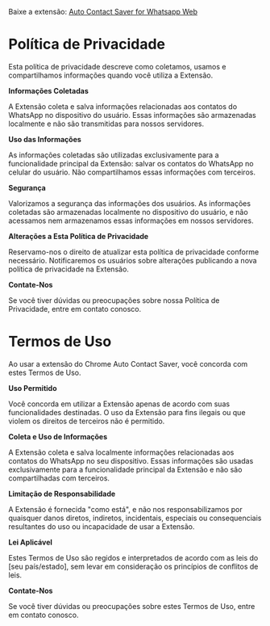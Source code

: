 Baixe a extensão: [Auto Contact Saver for Whatsapp Web](https://chromewebstore.google.com/detail/auto-contact-saver-for-wh/nloadjiefippecgegockfpioobngphnb)

# Política de Privacidade

Esta política de privacidade descreve como coletamos, usamos e compartilhamos informações quando você utiliza a Extensão.

**Informações Coletadas**

A Extensão coleta e salva informações relacionadas aos contatos do WhatsApp no dispositivo do usuário. Essas informações são armazenadas localmente e não são transmitidas para nossos servidores.

**Uso das Informações**

As informações coletadas são utilizadas exclusivamente para a funcionalidade principal da Extensão: salvar os contatos do WhatsApp no celular do usuário. Não compartilhamos essas informações com terceiros.

**Segurança**

Valorizamos a segurança das informações dos usuários. As informações coletadas são armazenadas localmente no dispositivo do usuário, e não acessamos nem armazenamos essas informações em nossos servidores.

**Alterações a Esta Política de Privacidade**

Reservamo-nos o direito de atualizar esta política de privacidade conforme necessário. Notificaremos os usuários sobre alterações publicando a nova política de privacidade na Extensão.

**Contate-Nos**

Se você tiver dúvidas ou preocupações sobre nossa Política de Privacidade, entre em contato conosco.

# Termos de Uso

Ao usar a extensão do Chrome Auto Contact Saver, você concorda com estes Termos de Uso.

**Uso Permitido**

Você concorda em utilizar a Extensão apenas de acordo com suas funcionalidades destinadas. O uso da Extensão para fins ilegais ou que violem os direitos de terceiros não é permitido.

**Coleta e Uso de Informações**

A Extensão coleta e salva localmente informações relacionadas aos contatos do WhatsApp no seu dispositivo. Essas informações são usadas exclusivamente para a funcionalidade principal da Extensão e não são compartilhadas com terceiros.

**Limitação de Responsabilidade**

A Extensão é fornecida "como está", e não nos responsabilizamos por quaisquer danos diretos, indiretos, incidentais, especiais ou consequenciais resultantes do uso ou incapacidade de usar a Extensão.

**Lei Aplicável**

Estes Termos de Uso são regidos e interpretados de acordo com as leis do [seu país/estado], sem levar em consideração os princípios de conflitos de leis.

**Contate-Nos**

Se você tiver dúvidas ou preocupações sobre estes Termos de Uso, entre em contato conosco.
